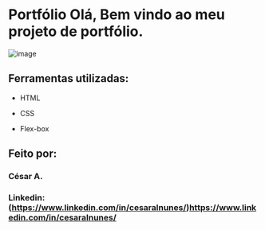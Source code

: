 
# Portfólio Olá, Bem vindo ao meu projeto de portfólio.

![image](https://prnt.sc/WzFzle5Sfv1r)

## Ferramentas utilizadas:

* HTML

* CSS

* Flex-box

## Feito por:

### César A.

### Linkedin: (https://www.linkedin.com/in/cesaralnunes/)https://www.linkedin.com/in/cesaralnunes/
